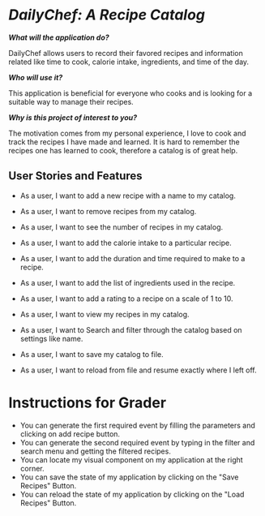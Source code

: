 # *DailyChef: A Recipe Catalog*




_**What will the application do?**_

DailyChef allows users to record their favored recipes
and information related like time to cook, calorie intake,
ingredients, and time of the day.

_**Who will use it?**_

This application is beneficial for everyone who
cooks and is looking for a suitable way to manage
their recipes.

_**Why is this project of interest to you?**_

The motivation comes from my personal experience,
I love to cook and track the recipes I have made
and learned.
It is hard to remember the recipes one has learned
to cook, therefore a catalog is of great help.


## User Stories and Features

- As a user, I want to add a new recipe with a name to my catalog.
- As a user, I want to remove recipes from my catalog.
- As a user, I want to see the number of recipes in my catalog.
- As a user, I want to add the calorie intake to a particular recipe.
- As a user, I want to add the duration and time required to make to a recipe.
- As a user, I want to add the list of ingredients used in the recipe.
- As a user, I want to add a rating to a recipe on a scale of 1 to 10. 
- As a user, I want to view my recipes in my catalog.
- As a user, I want to Search and filter through the catalog based on settings like name.

- As a user, I want to save my catalog to file.
- As a user, I want to reload from file and resume exactly where I left off.


# Instructions for Grader

- You can generate the first required event by filling the parameters and clicking on add recipe button.
- You can generate the second required event by typing in the filter and search menu and getting the filtered recipes.
- You can locate my visual component on my application at the right corner.
- You can save the state of my application by clicking on the "Save Recipes" Button.
- You can reload the state of my application by clicking on the "Load Recipes" Button.










